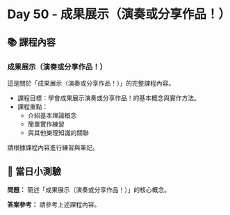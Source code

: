 # Day 50 - 成果展示（演奏或分享作品！）

## 📚 課程內容

### 成果展示（演奏或分享作品！）

這是關於「成果展示（演奏或分享作品！）」的完整課程內容。

- 課程目標：學會成果展示演奏或分享作品！的基本概念與實作方法。
- 課程重點：
  - 介紹基本理論概念
  - 簡單實作練習
  - 與其他樂理知識的關聯

請根據課程內容進行練習與筆記。

## 🎯 當日小測驗

**問題：** 簡述「成果展示（演奏或分享作品！）」的核心概念。

**答案參考：** 請參考上述課程內容。